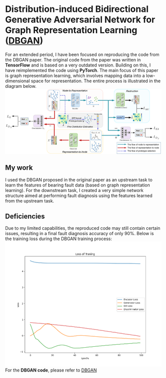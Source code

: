 # Distribution-induced Bidirectional Generative Adversarial Network for Graph Representation Learning ([DBGAN](https://arxiv.org/abs/1912.01899))
  For an extended period, I have been focused on reproducing the code from the DBGAN paper. The original code from the paper was written in **TensorFlow** and is based on a very outdated version. Building on this, I have reimplemented the code using **PyTorch**. The main focus of this paper is graph representation learning, which involves mapping data into a low-dimensional space for representation. The entire process is illustrated in the diagram below.
<img src="/images/DBGAN.png" alt="vis" width="900"/>

## My work
I used the DBGAN proposed in the original paper as an upstream task to learn the features of bearing fault data (based on graph representation learning). For the downstream task, I created a very simple network structure aimed at performing fault diagnosis using the features learned from the upstream task.

## Deficiencies
Due to my limited capabilities, the reproduced code may still contain certain issues, resulting in a final fault diagnosis accuracy of only 90%. Below is the training loss during the DBGAN training process:
<img src="/images/loss.png" alt="vis" width="900"/>
For the **DBGAN code**, please refer to [DBGAN](optim_wgan.py)
